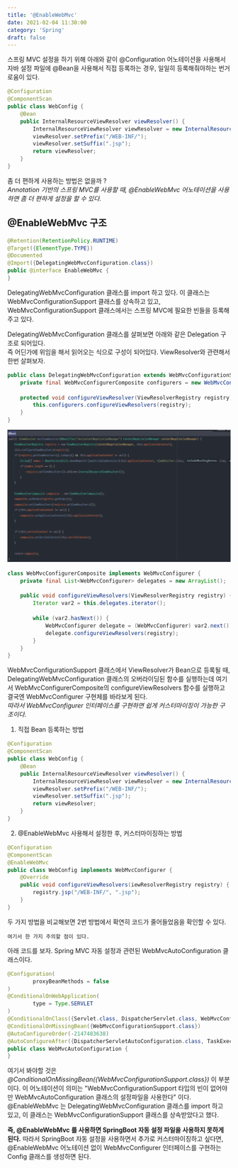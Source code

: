 ```yaml
---
title: '@EnableWebMvc'
date: 2021-02-04 11:30:00
category: 'Spring'
draft: false
---
```

스프링 MVC 설정을 하기 위해 아래와 같이 @Configuration 어노테이션을 사용해서 자바 설정 파일에 @Bean을 사용해서 직접 등록하는 경우, 일일히 등록해줘야하는 번거로움이 있다.
```java
@Configuration
@ComponentScan
public class WebConfig {
    @Bean
    public InternalResourceViewResolver viewResolver() {
        InternalResourceViewResolver viewResolver = new InternalResourceViewResolver();
        viewResolver.setPrefix("/WEB-INF/");
        viewResolver.setSuffix(".jsp");
        return viewResolver;
    }
}
```
좀 더 편하게 사용하는 방법은 없을까 ?  
*Annotation 기반의 스프링 MVC를 사용할 때, @EnableWebMvc 어노테이션을 사용하면 좀 더 편하게 설정을 할 수 있다.*

## @EnableWebMvc 구조
```java
@Retention(RetentionPolicy.RUNTIME)
@Target({ElementType.TYPE})
@Documented
@Import({DelegatingWebMvcConfiguration.class})
public @interface EnableWebMvc {
}
```
DelegatingWebMvcConfiguration 클래스를 import 하고 있다. 이 클래스는 WebMvcConfigurationSupport 클래스를 상속하고 있고, WebMvcConfigurationSupport 클래스에서는 스프링 MVC에 필요한 빈들을 등록해주고 있다.  

DelegatingWebMvcConfiguration 클래스를 살펴보면 아래와 같은 Delegation 구조로 되어있다.  
즉 어딘가에 위임을 해서 읽어오는 식으로 구성이 되어있다. ViewResolver와 관련해서 한번 살펴보자.
```java
public class DelegatingWebMvcConfiguration extends WebMvcConfigurationSupport {
    private final WebMvcConfigurerComposite configurers = new WebMvcConfigurerComposite();

    protected void configureViewResolver(ViewResolverRegistry registry) {
        this.configurers.configureViewResolvers(registry);
    }
}
```
![mvcViewResolver](./images/mvcViewResolver.PNG)
```java
class WebMvcConfigurerComposite implements WebMvcConfigurer {
    private final List<WebMvcConfigurer> delegates = new ArrayList();

    public void configureViewResolvers(ViewResolverRegistry registry) {
        Iterator var2 = this.delegates.iterator();

        while (var2.hasNext()) {
            WebMvcConfigurer delegate = (WebMvcConfigurer) var2.next();
            delegate.configureViewResolvers(registry);
        }
    }
}
```
WebMvcConfigurationSupport 클래스에서 ViewResolver가 Bean으로 등록될 때, DelegatingWebMvcConfiguration 클래스의 오버라이딩된 함수를 실행하는데 여기서 WebMvcConfigurerComposite의 configureViewResolvers 함수를 실행하고 결국엔 WebMvcConfigurer 구현체를 바라보게 된다.  
*따라서 WebMvcConfigurer 인터페이스를 구현하면 쉽게 커스터마이징이 가능한 구조이다.*

1. 직접 Bean 등록하는 방법
```java
@Configuration
@ComponentScan
public class WebConfig {
    @Bean
    public InternalResourceViewResolver viewResolver() {
        InternalResourceViewResolver viewResolver = new InternalResourceViewResolver();
        viewResolver.setPrefix("/WEB-INF/");
        viewResolver.setSuffix(".jsp");
        return viewResolver;
    }
}
```
2. @EnableWebMvc 사용해서 설정한 후, 커스터마이징하는 방법
```java
@Configuration
@ComponentScan
@EnableWebMvc
public class WebConfig implements WebMvcConfigurer {
    @Override
    public void configureViewResolvers(iewResolverRegistry registry) {
        registry.jsp("/WEB-INF/", ".jsp");
    }
}
```
두 가지 방법을 비교해보면 2번 방법에서 확연히 코드가 줄어들었음을 확인할 수 있다.

`여기서 한 가지 주의할 점이 있다.  `

아래 코드를 보자. Spring MVC 자동 설정과 관련된 WebMvcAutoConfiguration 클래스이다.
```java
@Configuration(
        proxyBeanMethods = false
)
@ConditionalOnWebApplication(
        type = Type.SERVLET
)
@ConditionalOnClass({Servlet.class, DispatcherServlet.class, WebMvcConfigurer.class})
@ConditionalOnMissingBean({WebMvcConfigurationSupport.class})
@AutoConfigureOrder(-2147483638)
@AutoConfigureAfter({DispatcherServletAutoConfiguration.class, TaskExecutionAutoConfiguration.class, ValidationAutoConfiguration.class})
public class WebMvcAutoConfiguration {
}
```
여기서 봐야할 것은 _@ConditionalOnMissingBean({WebMvcConfigurationSupport.class})_ 이 부분이다.
이 어노테이션이 의미는 "WebMvcConfigurationSupport 타입의 빈이 없어야만 WebMvcAutoConfiguration 클래스의 설정파일을 사용한다" 이다.  
@EnableWebMvc 는 DelegatingWebMvcConfiguration 클래스를 import 하고 있고, 이 클래스는 WebMvcConfigurationSupport 클래스를 상속받았다고 했다.  
   
**즉, @EnableWebMvc 를 사용하면 SpringBoot 자동 설정 파일을 사용하지 못하게 된다.**
따라서 SpringBoot 자동 설정을 사용하면서 추가로 커스터마이징하고 싶다면, @EnableWebMvc 어노테이션 없이 WebMvcConfigurer 인터페이스를 구현하는 Config 클래스를 생성하면 된다. 